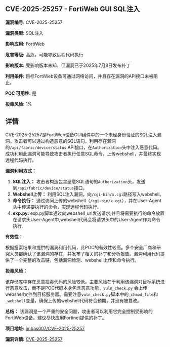 ## CVE-2025-25257 - FortiWeb GUI SQL注入

**漏洞编号:** CVE-2025-25257

**漏洞类型:** SQL注入

**影响应用:** FortiWeb

**危害等级:** 高危，可能导致远程代码执行

**影响版本:** 受影响版本未知，但漏洞已于2025年7月8日发布补丁

**利用条件:** 目标FortiWeb设备可通过网络访问，并且存在漏洞的API接口未被阻止。

**POC 可用性:** 是

**投毒风险:** 1%

## 详情

CVE-2025-25257是FortiWeb设备GUI组件中的一个未经身份验证的SQL注入漏洞。攻击者可以通过构造恶意的SQL语句，利用存在漏洞的`/api/fabric/device/status` API接口，在`Authorization`头中注入恶意代码。成功利用此漏洞可能导致攻击者执行任意SQL命令，上传webshell，并最终实现远程代码执行。

**漏洞利用方式：**

1.  **SQL注入：** 攻击者构造包含恶意SQL语句的`Authorization`头，发送到`/api/fabric/device/status`接口。
2.  **Webshell上传：** 利用SQL注入漏洞，向`/cgi-bin/x.cgi`路径写入webshell。
3.  **命令执行：** 通过访问上传的webshell（`/cgi-bin/x.cgi`），并在User-Agent头中传递要执行的命令，实现远程代码执行。
4.  **exp.py:**  exp.py脚本通过向webshell_url发送请求,并且将需要执行的命令放置在请求头User-Agent中,webshell代码会将请求头中的User-Agent作为命令执行.

**有效性：**

根据搜索结果和提供的漏洞利用代码，此POC的有效性较高。多个安全厂商和研究人员都确认了该漏洞的存在，并发布了相关的补丁和分析报告。漏洞利用代码提供了一个完整的攻击链，包括漏洞检测、webshell上传和命令执行。

**投毒风险：**

该存储库中存在恶意投毒代码的风险较低。主要风险在于利用该漏洞对目标系统进行恶意攻击，而不是POC代码本身包含恶意功能。`vuln_check.py` 会上传webshell文件到目标服务器。需要注意`vuln_check.py`脚本中的`_chmod_file`和`_webshell`变量，确保上传的webshell代码符合预期，并没有被篡改。

**总结：** 该漏洞是一个严重的安全问题，攻击者可以利用它完全控制受影响的FortiWeb设备。建议尽快应用Fortinet提供的补丁。

**项目地址:** [imbas007/CVE-2025-25257](https://github.com/imbas007/CVE-2025-25257)

**漏洞详情:** [CVE-2025-25257](https://nvd.nist.gov/vuln/detail/CVE-2025-25257)